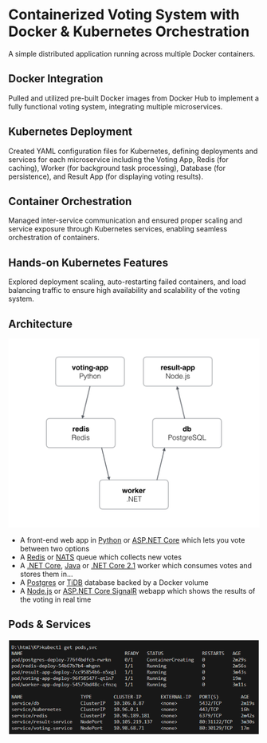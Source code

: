 Containerized Voting System with Docker & Kubernetes Orchestration
=========

A simple distributed application running across multiple Docker containers.

## Docker Integration

Pulled and utilized pre-built Docker images from Docker Hub to implement a fully functional voting system, integrating multiple microservices.


## Kubernetes Deployment

Created YAML configuration files for Kubernetes, defining deployments and services for each microservice including the Voting App, Redis (for caching), Worker (for background task processing), Database (for persistence), and Result App (for displaying voting results).


## Container Orchestration

Managed inter-service communication and ensured proper scaling and service exposure through Kubernetes services, enabling seamless orchestration of containers.

## Hands-on Kubernetes Features

Explored deployment scaling, auto-restarting failed containers, and load balancing traffic to ensure high availability and scalability of the voting system.


Architecture
-----

![Architecture diagram](images/architecture.png)

* A front-end web app in [Python](/vote) or [ASP.NET Core](/vote/dotnet) which lets you vote between two options
* A [Redis](https://hub.docker.com/_/redis/) or [NATS](https://hub.docker.com/_/nats/) queue which collects new votes
* A [.NET Core](/worker/src/Worker), [Java](/worker/src/main) or [.NET Core 2.1](/worker/dotnet) worker which consumes votes and stores them in…
* A [Postgres](https://hub.docker.com/_/postgres/) or [TiDB](https://hub.docker.com/r/dockersamples/tidb/tags/) database backed by a Docker volume
* A [Node.js](/result) or [ASP.NET Core SignalR](/result/dotnet) webapp which shows the results of the voting in real time

Pods & Services
-----

![Architecture diagram](pods,svc.png)


